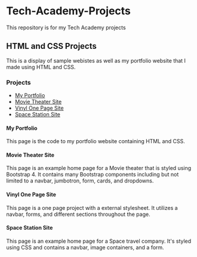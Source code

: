 # Tech-Academy-Projects
This repository is for my Tech Academy projects

## HTML and CSS Projects
This is a display of sample webistes as well as my portfolio website that I made using HTML and CSS.
### Projects
- [My Portfolio](https://github.com/Itz-Djin/Tech-Academy-Projects/tree/main/Portfolio_Website/Self_Written)
- [Movie Theater Site](https://github.com/Itz-Djin/Tech-Academy-Projects/tree/main/bootstrap4_projects/1st_bootstrap_project.html)
- [Vinyl One Page Site](https://github.com/Itz-Djin/Tech-Academy-Projects/tree/main/One-Page_Website)
- [Space Station Site]()
#### My Portfolio
This page is the code to my portfolio website containing HTML and CSS. 
#### Movie Theater Site
This page is an example home page for a Movie theater that is styled using Bootstrap 4. It contains many Bootstrap components including but not limited to a navbar, jumbotron, form, cards, and dropdowns.
#### Vinyl One Page Site
This page is a one page project with a external stylesheet. It utilizes a navbar, forms, and different sections throughout the page.
#### Space Station Site
This page is an example home page for a Space travel company. It's styled using CSS and contains a navbar, image containers, and a form. 
